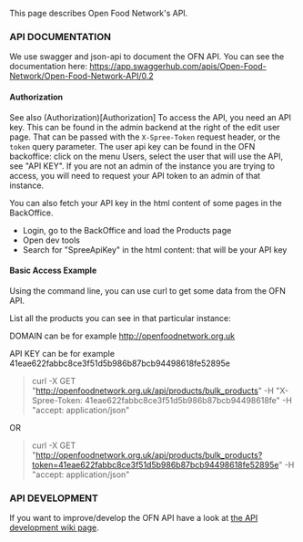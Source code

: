 This page describes Open Food Network's API.

### API DOCUMENTATION
We use swagger and json-api to document the OFN API. You can see the documentation here:
https://app.swaggerhub.com/apis/Open-Food-Network/Open-Food-Network-API/0.2

#### Authorization

See also (Authorization)[Authorization]
To access the API, you need an API key. This can be found in the admin
backend at the right of the edit user page. That can be passed with the
`X-Spree-Token` request header, or the `token` query parameter.
The user api key can be found in the OFN backoffice: click on the menu Users, select the user that will use the API, see "API KEY".
If you are not an admin of the instance you are trying to access, you will need to request your API token to an admin of that instance.

You can also fetch your API key in the html content of some pages in the BackOffice.
- Login, go to the BackOffice and load the Products page
- Open dev tools
- Search for "SpreeApiKey" in the html content: that will be your API key
 
#### Basic Access Example
Using the command line, you can use curl to get some data from the OFN API.

List all the products you can see in that particular instance:

DOMAIN can be for example http://openfoodnetwork.org.uk

API KEY can be for example 41eae622fabbc8ce3f51d5b986b87bcb94498618fe52895e

> curl -X GET "http://openfoodnetwork.org.uk/api/products/bulk_products" -H "X-Spree-Token: 41eae622fabbc8ce3f51d5b986b87bcb94498618fe" -H "accept: application/json"

OR

> curl -X GET "http://openfoodnetwork.org.uk/api/products/bulk_products?token=41eae622fabbc8ce3f51d5b986b87bcb94498618fe52895e" -H "accept: application/json"

### API DEVELOPMENT
If you want to improve/develop the OFN API have a look at [the API development wiki page](https://github.com/openfoodfoundation/openfoodnetwork/wiki/API-Development).
